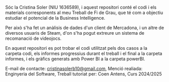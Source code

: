 Sóc la Cristina Soler (NIU 1636589), i aquest repositori conté el codi i els materials corresponents al meu Treball de Fi de Grau, que té com a objectiu estudiar el potencial de la Business Intelligence.

Per això s'ha fet un anàlisis de dades d'un client de Mercadona, i un altre de diversos usuaris de Steam, d'on s'ha pogut extreure un sistema de recomanació de videojocs.

En aquest repositori es pot trobar el codi utilitzat pels dos casos a la carpeta codi, els informes progressius durant el treball i el final a la carpeta informes, i els gràfics generats amb Power BI a la carpeta powerBI.

E-mail de contacte: cristinasolerb10@gmail.com, Menció realiada: Enginyeria del Software, Treball tutoriat per: Coen Antens, Curs 2024/2025
